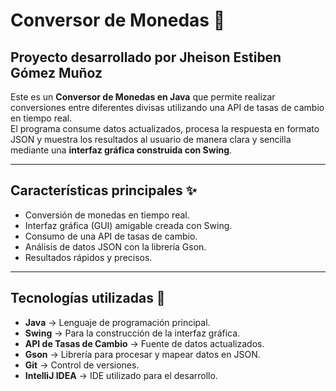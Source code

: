 # Conversor de Monedas 💱
## Proyecto desarrollado por Jheison Estiben Gómez Muñoz

Este es un **Conversor de Monedas en Java** que permite realizar conversiones entre diferentes divisas utilizando una API de tasas de cambio en tiempo real.  
El programa consume datos actualizados, procesa la respuesta en formato JSON y muestra los resultados al usuario de manera clara y sencilla mediante una **interfaz gráfica construida con Swing**.

---

## Características principales ✨
- Conversión de monedas en tiempo real.
- Interfaz gráfica (GUI) amigable creada con Swing.
- Consumo de una API de tasas de cambio.
- Análisis de datos JSON con la librería Gson.
- Resultados rápidos y precisos.

---

## Tecnologías utilizadas 🚀
- **Java** → Lenguaje de programación principal.
- **Swing** → Para la construcción de la interfaz gráfica.
- **API de Tasas de Cambio** → Fuente de datos actualizados.
- **Gson** → Librería para procesar y mapear datos en JSON.
- **Git** → Control de versiones.
- **IntelliJ IDEA** → IDE utilizado para el desarrollo.  
